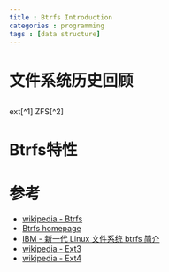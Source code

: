 ```yaml
---
title : Btrfs Introduction
categories : programming
tags : [data structure]
---
```


# 文件系统历史回顾

##

ext[^1]
ZFS[^2]

# Btrfs特性

# 参考

* [wikipedia - Btrfs](https://en.wikipedia.org/wiki/Btrfs)
* [Btrfs homepage](https://btrfs.wiki.kernel.org/index.php/Main_Page)
* [IBM - 新一代 Linux 文件系统 btrfs 简介](http://www.ibm.com/developerworks/cn/linux/l-cn-btrfs/index.html)
* [wikipedia - Ext3](https://en.wikipedia.org/wiki/Ext3)
* [wikipedia - Ext4](https://en.wikipedia.org/wiki/Ext4)

[1]: https://en.wikipedia.org/wiki/Extended_file_system
[2]: https://en.wikipedia.org/wiki/ZFS
